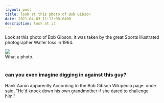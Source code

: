 ```yaml
---
layout: post
title: look at this photo of Bob Gibson
date: 2021-04-03 11:12:00-0400
description: look at it
---
```

Look at this photo of Bob Gibson. It was taken by the great Sports Illustrated photographer Walter Ioss in 1964.

<div class="row mt-3">
    <div class="col-sm mt-3 mt-md-0">
        <img class="img-fluid rounded z-depth-1" src="{{ site.baseurl }}/assets/img/bob.jpeg">
    </div>
</div>
<div class="caption">
    What a photo.
</div>
<br>

### can you even imagine digging in against this guy?

Hank Aaron apparently <d-foonote>According to the Bob Gibson Wikipedia page.</d-footnote> once said, "He'd knock down his own grandmother if she dared to challenge him."